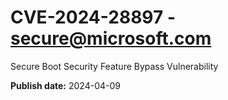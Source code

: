 # CVE-2024-28897 - secure@microsoft.com

Secure Boot Security Feature Bypass Vulnerability

**Publish date:** 2024-04-09
